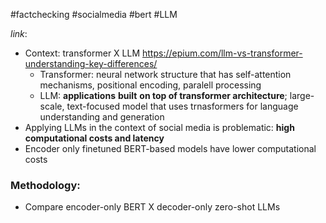#factchecking #socialmedia #bert #LLM

*link*: 

- Context: transformer X LLM
	https://epium.com/llm-vs-transformer-understanding-key-differences/
	- Transformer: neural network structure that has self-attention mechanisms, positional encoding, paralell processing
	- LLM: **applications** **built** **on top of transformer architecture**;  large-scale, text-focused model that uses trnasformers for language understanding and generation
- Applying LLMs in the context of social media is problematic: **high computational costs and latency** 
- Encoder only finetuned BERT-based models have lower computational costs
### **Methodology**: 
- Compare encoder-only BERT X decoder-only zero-shot LLMs
